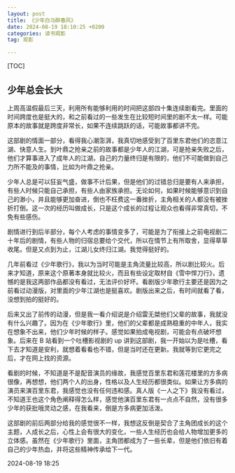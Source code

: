 ```yaml
---
layout: post
title: 《少年白马醉春风》
date: 2024-08-19 18:10:25 +0200
categories: 读书观影
tag: 观影

---
```


[TOC]

## 少年总会长大

上周高温假最后三天，利用所有能够利用的时间把这部四十集连续剧看完。里面的时间跨度也是挺大的，和之前看过的一些发生在比较短时间里的剧不太一样。可能原本的故事就是跨度非常长，如果不连续跳跃的话，可能故事都讲不完。

这部剧的情面一部分，看得我心潮澎湃，我真切地感受到了百里东君他们的恣意江湖、快意人生。到叶鼎之抢亲之前的故事都是少年人的江湖，可是抢亲失败之后，他们才算事进入了成年人的江湖，自己的力量终归是有限的，他们不可能做到自己力所不能及的事情，比如为叶鼎之抢亲。

少年人总是可以狂妄气盛，做事不计后果，但是他们的过错总归是要有人来承担，有些人时候只能自己承担，有些人由家族承担。无论如何，如果时候能够意识到自己的渺小，并且能够更加奋进，倒也不枉费这一番挫折，主角相关的人都没有被挫折打倒。这一次的经历叫做成长，只是这个成长的过程让观众也看得非常真切，不免有些感伤。

剧情进行到后半部分，每个人考虑的事情变多了，可能是为了衔接上之前电视剧二十年后的剧情，有些人物的归宿总要给个交代，所以在情节上有所取舍，显得草草收尾。但是又点到为止，江湖儿女终归江湖。我觉得挺好的。

几年前看过《少年歌行》，我以为当时可能是主角流量比较高，所以剧比较火。后来才知道，原来这个原著本身就比较火，而且有些设定取材自《雪中悍刀行》，遗憾的是我这两部作品都没有看过，无法评价好坏。看剧版少年歌行主要还是因为之前看过动漫版，对里面的少年江湖也是挺喜欢。剧版出来之后，有时间就看了看，没想到拍的挺好的。

后来又出了前传的动漫，但是我一看介绍说是介绍雷无桀他们父辈的故事，我就没有什么兴趣了。因为在《少年歌行》里，他们的父辈都是成熟稳重的中年人，我实在想象不出来，他们少年时候的样子。感觉如果拍成电视剧，可能会有点破坏想象。后来在 B 站看到一个吐槽影视剧的 up 讲到这部剧，我一开始以为是吐槽，看下去才知道是安利，就想着看看也不错，但是当时还在更新。我就等到它更完之后，才在网上找的资源。

看剧的时候，不知道是不是配音演员的缘故，我感觉百里东君和莲花楼里的方多病很像，再想想，他们两个人的出身，性格以及人生经历都很类似。如果让方多病的演员来演百里东君，我感觉也没有任何违和感。真人版《一人之下》我没有看过，不知道王也这个角色阐释得怎么样，感觉他演百里东君有一点点不自然，没有很多少年的获批哦灵动之感，在我看来，倒是方多病更加活泼。

这部剧的前后两部分给我的感觉很不一样，我想这反倒是契合了主角团成长的这个主题，人成长之后，心性上会有很大的变化，一些人生经历也会给人物增加更多的立体感。虽然在《少年歌行》里面，主角团都成为了一些长辈，但是他们依旧有着自己的少年热血，并将这些精神传承给下一代。

2024-08-19 18:25